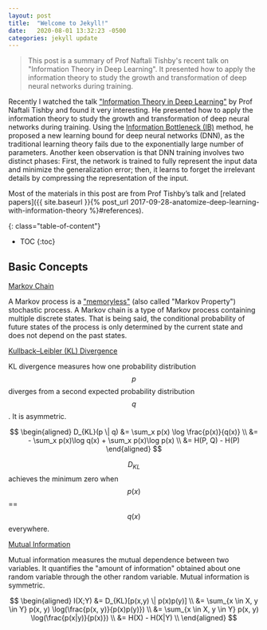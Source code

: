 ```yaml
---
layout: post
title:  "Welcome to Jekyll!"
date:   2020-08-01 13:32:23 -0500
categories: jekyll update
---
```


> This post is a summary of Prof Naftali Tishby's recent talk on "Information Theory in Deep Learning". It presented how to apply the information theory to study the growth and transformation of deep neural networks during training.

<!--more-->

Recently I watched the talk ["Information Theory in Deep Learning"](https://youtu.be/bLqJHjXihK8) by Prof Naftali Tishby and found it very interesting. He presented how to apply the information theory to study the growth and transformation of deep neural networks during training. Using the [Information Bottleneck (IB)](https://arxiv.org/pdf/physics/0004057.pdf) method, he proposed a new learning bound for deep neural networks (DNN), as the traditional learning theory fails due to the exponentially large number of parameters. Another keen observation is that DNN training involves two distinct phases: First, the network is trained to fully represent the input data and minimize the generalization error; then, it learns to forget the irrelevant details by compressing the representation of the input.

Most of the materials in this post are from Prof Tishby’s talk and [related papers]({{ site.baseurl }}{% post_url 2017-09-28-anatomize-deep-learning-with-information-theory %}#references).

{: class="table-of-content"}
* TOC
{:toc}

## Basic Concepts

[Markov Chain](https://en.wikipedia.org/wiki/Markov_chain)

A Markov process is a ["memoryless"](http://mathworld.wolfram.com/Memoryless.html) (also called "Markov Property") stochastic process. A Markov chain is a type of Markov process containing multiple discrete states. That is being said, the conditional probability of future states of the process is only determined by the current state and does not depend on the past states.


[Kullback–Leibler (KL) Divergence](https://en.wikipedia.org/wiki/Kullback%E2%80%93Leibler_divergence)

KL divergence measures how one probability distribution $$p$$ diverges from a second expected probability distribution $$q$$. It is asymmetric.

$$
\begin{aligned}
D_{KL}(p \| q) &= \sum_x p(x) \log \frac{p(x)}{q(x)} \\
 &= - \sum_x p(x)\log q(x) + \sum_x p(x)\log p(x) \\
 &= H(P, Q) - H(P)
\end{aligned}
$$

$$D_{KL}$$ achieves the minimum zero when $$p(x)$$ == $$q(x)$$ everywhere.


[Mutual Information](https://en.wikipedia.org/wiki/Mutual_information)

Mutual information measures the mutual dependence between two variables. It quantifies the "amount of information" obtained about one random variable through the other random variable. Mutual information is symmetric.

$$
\begin{aligned}
I(X;Y) &= D_{KL}[p(x,y) \| p(x)p(y)] \\
 &= \sum_{x \in X, y \in Y} p(x, y) \log(\frac{p(x, y)}{p(x)p(y)}) \\
 &= \sum_{x \in X, y \in Y} p(x, y) \log(\frac{p(x|y)}{p(x)}) \\ 
 &= H(X) - H(X|Y) \\
\end{aligned}
$$

